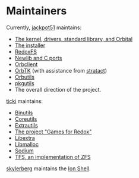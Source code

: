 Maintainers
===========

Currently, [jackpot51] maintains:
- [The kernel, drivers, standard library, and Orbital]
- [The installer]
- [RedoxFS]
- [Newlib and C ports]
- [Orbclient]
- [OrbTK] (with assistance from [stratact])
- [Orbutils]
- [pkgutils]
- The overall direction of the project.

[ticki] maintains:

- [Binutils]
- [Coreutils]
- [Extrautils]
- [The project "Games for Redox"]
- [Libextra]
- [Libmalloc]
- [Sodium]
- [TFS, an implementation of ZFS]

[skylerberg] maintains the [Ion Shell].

[jackpot51]: https://github.com/jackpot51
[skylerberg]: https://github.com/skylerberg
[stratact]: https://github.com/stratact
[ticki]: https://github.com/ticki

[The kernel, drivers, standard library, and Orbital]: https://github.com/redox-os/redox
[The installer]: https://github.com/redox-os/installer
[RedoxFS]: https://github.com/redox-os/redoxfs
[Newlib and C ports]: https://github.com/redox-os/libc
[Orbclient]: https://github.com/redox-os/orbclient
[OrbTK]: https://github.com/redox-os/orbtk
[Orbutils]: https://github.com/redox-os/orbutils
[pkgutils]: https://github.com/redox-os/pkgutils

[Libmalloc]: https://github.com/redox-os/libmalloc
[Coreutils]: https://github.com/redox-os/coreutils
[Sodium]: https://github.com/redox-os/sodium
[TFS, an implementation of ZFS]: https://github.com/redox-os/tfs
[Tedsta]: https://github.com/tedsta
[Libextra]: https://github.com/redox-os/libextra
[Binutils]: https://github.com/redox-os/binutils
[Extrautils]: https://github.com/redox-os/extrautils
[The project "Games for Redox"]: https://github.com/redox-os/games-for-redox

[Ion Shell]: https://github.com/redox-os/ion
